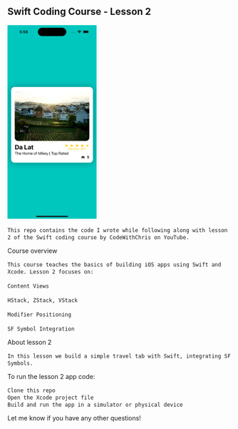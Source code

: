 ## Swift Coding Course - Lesson 2

<img src="lesson3_screenshot.png" alt="App screenshot" width="200">

    This repo contains the code I wrote while following along with lesson 2 of the Swift coding course by CodeWithChris on YouTube.

Course overview

    This course teaches the basics of building iOS apps using Swift and Xcode. Lesson 2 focuses on:

    Content Views

    HStack, ZStack, VStack
    
    Modifier Positioning
    
    SF Symbol Integration
    
About lesson 2

    In this lesson we build a simple travel tab with Swift, integrating SF Symbols.

To run the lesson 2 app code:

    Clone this repo
    Open the Xcode project file
    Build and run the app in a simulator or physical device

Let me know if you have any other questions!
